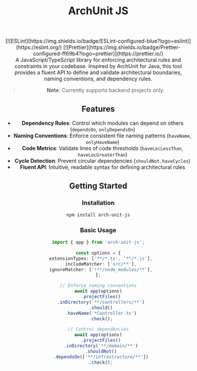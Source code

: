 <div align="center">
  <h1>ArchUnit JS<h1>
</div>

<br>

<div align="center">
  [![ESLint](https://img.shields.io/badge/ESLint-configured-blue?logo=eslint)](https://eslint.org/)
  [![Prettier](https://img.shields.io/badge/Prettier-configured-ff69b4?logo=prettier)](https://prettier.io/)
<div>
A JavaScript/TypeScript library for enforcing architectural rules and constraints in your codebase. Inspired by ArchUnit for Java, this tool provides a fluent API to define and validate architectural boundaries, naming conventions, and dependency rules.

> **Note**: Currently supports backend projects only.

## Features

- **Dependency Rules**: Control which modules can depend on others (`dependsOn`, `onlyDependsOn`)
- **Naming Conventions**: Enforce consistent file naming patterns (`haveName`, `onlyHaveName`)
- **Code Metrics**: Validate lines of code thresholds (`haveLocLessThan`, `haveLocGreaterThan`)
- **Cycle Detection**: Prevent circular dependencies (`shouldNot.haveCycles`)
- **Fluent API**: Intuitive, readable syntax for defining architectural rules

## Getting Started

### Installation

```bash
npm install arch-unit-js
```

### Basic Usage

```typescript
import { app } from 'arch-unit-js';

const options = {
  extensionTypes: ['**/*.ts', '**/*.js'],
  includeMatcher: ['src/**'],
  ignoreMatcher: ['!**/node_modules/**'],
};

// Enforce naming conventions
await app(options)
  .projectFiles()
  .inDirectory('**/controllers/**')
  .should()
  .haveName('*Controller.ts')
  .check();

// Control dependencies
await app(options)
  .projectFiles()
  .inDirectory('**/domain/**')
  .shouldNot()
  .dependsOn(['**/infrastructure/**'])
  .check();
```
